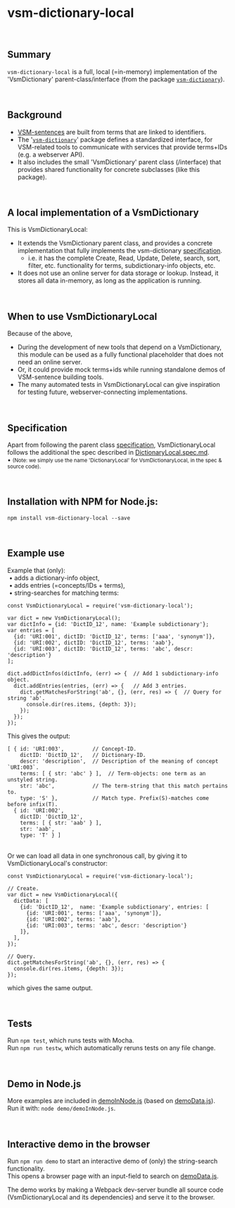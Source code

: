 # vsm-dictionary-local

<br>

## Summary

`vsm-dictionary-local` is a full, local (=in-memory) implementation
of the 'VsmDictionary' parent-class/interface (from the package
[`vsm-dictionary`](https://github.com/vsmjs/vsm-dictionary)).

<br>

## Background

- [VSM-sentences](http://scicura.org/vsm/vsm.html)
  are built from terms that are linked to identifiers.
- The '[`vsm-dictionary`](https://github.com/vsmjs/vsm-dictionary)'
  package defines a standardized interface,
  for VSM-related tools to communicate with services
  that provide terms+IDs (e.g. a webserver API).
- It also includes the small 'VsmDictionary' parent class (/interface) that
  provides shared functionality for concrete subclasses (like this package).

<br>

## A local implementation of a VsmDictionary

This is VsmDictionaryLocal:

- It extends the VsmDictionary parent class, and provides
  a concrete implementation that fully implements the vsm-dictionary
  [specification](https://github.com/vsmjs/vsm-dictionary/blob/master/Dictionary.spec.md).
  - i.e. it has the complete Create, Read, Update, Delete, search,
    sort, filter, etc. functionality for terms, subdictionary-info objects, etc.
- It does not use an online server for data storage or lookup.
  Instead, it stores all data in-memory, as long as the application is running.

<br>

## When to use VsmDictionaryLocal

Because of the above,

- During the development of new tools that depend on a VsmDictionary,
  this module can be used as a fully functional placeholder
  that does not need an online server.
- Or, it could provide mock terms+ids while running
  standalone demos of VSM-sentence building tools.
- The many automated tests in VsmDictionaryLocal can give inspiration
  for testing future, webserver-connecting implementations.

<br>

## Specification

Apart from following the parent class
[specification](https://github.com/vsmjs/vsm-dictionary/blob/master/Dictionary.spec.md),
VsmDictionaryLocal follows the additional the spec described in
[DictionaryLocal.spec.md](DictionaryLocal.spec.md).  
&bull; <span style="font-size: smaller;">
(Note: we simply use the name 'DictionaryLocal' for VsmDictionaryLocal,
in the spec &amp; source code).</span>  

<br>

## Installation with NPM for Node.js:

```
npm install vsm-dictionary-local --save
```

<br>

## Example use

Example that (only):  
&nbsp;&bull; adds a dictionary-info object,  
&nbsp;&bull; adds entries (=concepts/IDs + terms),  
&nbsp;&bull; string-searches for matching terms:

```
const VsmDictionaryLocal = require('vsm-dictionary-local');

var dict = new VsmDictionaryLocal();
var dictInfo = {id: 'DictID_12', name: 'Example subdictionary'};
var entries = [
  {id: 'URI:001', dictID: 'DictID_12', terms: ['aaa', 'synonym']},
  {id: 'URI:002', dictID: 'DictID_12', terms: 'aab'},
  {id: 'URI:003', dictID: 'DictID_12', terms: 'abc', descr: 'description'}
];

dict.addDictInfos(dictInfo, (err) => {  // Add 1 subdictionary-info object.
  dict.addEntries(entries, (err) => {   // Add 3 entries.
    dict.getMatchesForString('ab', {}, (err, res) => {  // Query for string 'ab'.
      console.dir(res.items, {depth: 3});
    });
  });
});
```

This gives the output:

```
[ { id: 'URI:003',         // Concept-ID.
    dictID: 'DictID_12',   // Dictionary-ID.
    descr: 'description',  // Description of the meaning of concept `URI:003`.
    terms: [ { str: 'abc' } ],  // Term-objects: one term as an unstyled string.
    str: 'abc',            // The term-string that this match pertains to.
    type: 'S' },           // Match type. Prefix(S)-matches come before infix(T).
  { id: 'URI:002',
    dictID: 'DictID_12',
    terms: [ { str: 'aab' } ],
    str: 'aab',
    type: 'T' } ]
```

<br>
Or we can load all data in one synchronous call, by giving it to
VsmDictionaryLocal's constructor:

```
const VsmDictionaryLocal = require('vsm-dictionary-local');

// Create.
var dict = new VsmDictionaryLocal({
  dictData: [
    {id: 'DictID_12',  name: 'Example subdictionary', entries: [
      {id: 'URI:001', terms: ['aaa', 'synonym']},
      {id: 'URI:002', terms: 'aab'},
      {id: 'URI:003', terms: 'abc', descr: 'description'}
    ]},
  ],
});

// Query.
dict.getMatchesForString('ab', {}, (err, res) => {
  console.dir(res.items, {depth: 3});
});
```

which gives the same output.

<br>

## Tests

Run `npm test`, which runs tests with Mocha.  
Run `npm run testw`, which automatically reruns tests on any file change.

<br>

## Demo in Node.js

More examples are included in [demoInNode.js](demo/demoInNode.js)
(based on [demoData.js](demo/demoData.js)).  
Run it with: `node demo/demoInNode.js`.

<br>

## Interactive demo in the browser

Run `npm run demo` to start an interactive demo of (only)
the string-search functionality.  
This opens a browser page with an input-field to search
on [demoData.js](demo/demoData.js).

The demo works by making a Webpack dev-server bundle all source code 
(VsmDictionaryLocal and its dependencies) and serve it to the browser.
